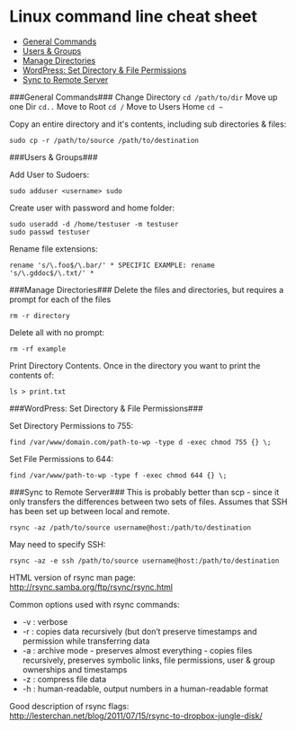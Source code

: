 Linux command line cheat sheet
==============================

- [General Commands](#general-commands)
- [Users & Groups](#users--groups)
- [Manage Directories](#manage-directories)
- [WordPress: Set Directory & File Permissions](#wordpress-set-directory--file-permissions)
- [Sync to Remote Server](#sync-to-remote-server)

###General Commands###
Change Directory `cd /path/to/dir` Move up one Dir	`cd..` Move to Root `cd /`	Move to Users Home `cd ~`

Copy an entire directory and it's contents, including sub directories & files:

```
sudo cp -r /path/to/source /path/to/destination
```

###Users & Groups###

Add User to Sudoers:

```
sudo adduser <username> sudo
```

Create user with password and home folder:

```
sudo useradd -d /home/testuser -m testuser
sudo passwd testuser
```

Rename file extensions:

```
rename 's/\.foo$/\.bar/' * SPECIFIC EXAMPLE: rename 's/\.gddoc$/\.txt/' *
```
###Manage Directories###
Delete the files and directories, but requires a prompt for each of the files

```
rm -r directory
```

Delete all with no prompt:

```
rm -rf example
```

Print Directory Contents. Once in the directory you want to print the contents of:

```
ls > print.txt
```

###WordPress: Set Directory & File Permissions###

Set Directory Permissions to 755:

```
find /var/www/domain.com/path-to-wp -type d -exec chmod 755 {} \;
```

Set File Permissions to 644:

```
find /var/www/path-to-wp -type f -exec chmod 644 {} \;
```

###Sync to Remote Server###
This is probably better than scp - since it only transfers the differences between two sets of files. Assumes that SSH has been set up between local and remote.

```
rsync -az /path/to/source username@host:/path/to/destination
```
May need to specify SSH:

```
rsync -az -e ssh /path/to/source username@host:/path/to/destination
```
HTML version of rsync man page: http://rsync.samba.org/ftp/rsync/rsync.html

Common options used with rsync commands:
* -v : verbose
* -r : copies data recursively (but don’t preserve timestamps and permission while transferring data
* -a : archive mode - preserves almost everything - copies files recursively, preserves symbolic links, file permissions, user & group ownerships and timestamps
* -z : compress file data
* -h : human-readable, output numbers in a human-readable format

Good description of rsync flags: http://lesterchan.net/blog/2011/07/15/rsync-to-dropbox-jungle-disk/
